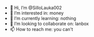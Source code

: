 - 👋 Hi, I’m @SilloLauka002
- 👀 I’m interested in: money
- 🌱 I’m currently learning: nothing
- 💞️ I’m looking to collaborate on: lanbox
- 📫 How to reach me: you can't
<!---
SilloLauka002/SilloLauka002 is a ✨ special ✨ repository because its `README.md` (this file) appears on your GitHub profile.
You can click the Preview link to take a look at your changes.
--->
